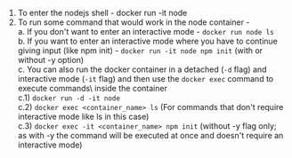 1. To enter the nodejs shell - docker run -it node
2. To run some command that would work in the node container -\
    a. If you don't want to enter an interactive mode - `docker run node ls`\
    b. If you want to enter an interactive mode where you have to continue giving input (like npm init) - `docker run -it node npm init` (with or without -y option)\
    c. You can also run the docker container in a detached (`-d` flag) and interactive mode (`-it` flag) and then use the `docker exec` command to execute commands\            inside the container\
      c.1) `docker run -d -it node`\
      c.2) `docker exec <container_name> ls` (For commands that don't require interactive mode like ls in this case)\
      c.3) `docker exec -it <container_name> npm init` (without -y flag only; as with -y the command will be executed at once and doesn't require an interactive mode)
